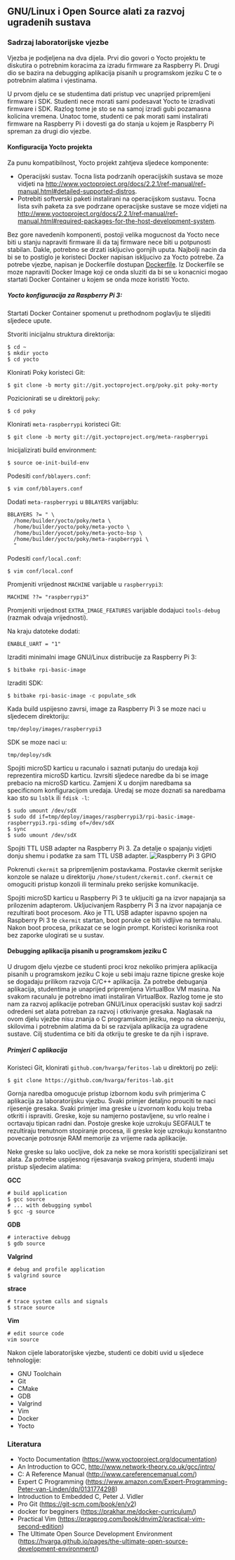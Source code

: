 ## GNU/Linux i Open Source alati za razvoj ugradenih sustava

### Sadrzaj laboratorijske vjezbe

Vjezba je podjeljena na dva dijela. Prvi dio govori o Yocto projektu te diskutira o potrebnim koracima za izradu firmware za Raspberry Pi. Drugi dio se bazira na debugging aplikacija pisanih u programskom jeziku C te o potrebnim alatima i vjestinama.

U prvom djelu ce se studentima dati pristup vec unaprijed pripremljeni firmware i SDK. Studenti nece morati sami podesavat Yocto te izradivati firmware i SDK. Razlog tome je sto se na samoj izradi gubi pozamasna kolicina vremena. Unatoc tome, studenti ce pak morati sami instalirati firmware na Raspberry Pi i dovesti ga do stanja u kojem je Raspberry Pi spreman za drugi dio vjezbe.

#### Konfiguracija Yocto projekta

Za punu kompatibilnost, Yocto projekt zahtjeva sljedece komponente:

- Operacijski sustav. Tocna lista podrzanih operacijskih sustava se moze vidjeti na http://www.yoctoproject.org/docs/2.2.1/ref-manual/ref-manual.html#detailed-supported-distros.
- Potrebiti softverski paketi instalirani na operacijskom sustavu. Tocna lista svih paketa za sve podrzane operacijske sustave se moze vidjeti na http://www.yoctoproject.org/docs/2.2.1/ref-manual/ref-manual.html#required-packages-for-the-host-development-system.

Bez gore navedenih komponenti, postoji velika mogucnost da Yocto nece biti u stanju napraviti firmware ili da taj firmware nece biti u potpunosti stabilan. Dakle, potrebno se drzati iskljucivo gornjih uputa. Najbolji nacin da bi se to postiglo je koristeci Docker napisan iskljucivo za Yocto potrebe. Za potrebe vjezbe, napisan je Dockerfile dostupan [Dockerfile](Dockerfile). Iz Dockerfile se moze napraviti Docker Image koji ce onda sluziti da bi se u konacnici mogao startati Docker Container u kojem se onda moze koristiti Yocto.

##### Yocto konfiguracija za Raspberry Pi 3:

Startati Docker Container spomenut u prethodnom poglavlju te slijediti sljedece upute.

Stvoriti inicijalnu struktura direktorija:

```
$ cd ~
$ mkdir yocto
$ cd yocto
```

Klonirati Poky koristeci Git:

```
$ git clone -b morty git://git.yoctoproject.org/poky.git poky-morty
```

Pozicionirati se u direktorij `poky`:

```
$ cd poky
```

Klonirati `meta-raspberrypi` koristeci Git:

```
$ git clone -b morty git://git.yoctoproject.org/meta-raspberrypi
```

Inicijalizirati build environment:

```
$ source oe-init-build-env
```

Podesiti `conf/bblayers.conf`:

```
$ vim conf/bblayers.conf
```

Dodati `meta-raspberrypi` u `BBLAYERS` varijablu:

```
BBLAYERS ?= " \
  /home/builder/yocto/poky/meta \
  /home/builder/yocto/poky/meta-yocto \
  /home/builder/yocot/poky/meta-yocto-bsp \
  /home/builder/yocto/poky/meta-raspberrypi \
  "
```

Podesiti `conf/local.conf`:

```
$ vim conf/local.conf
```

Promjeniti vrijednost `MACHINE` varijable u `raspberrypi3`:

```
MACHINE ??= "raspberrypi3"
```

Promjeniti vrijednost `EXTRA_IMAGE_FEATURES` varijable dodajuci `tools-debug` (razmak odvaja vrijednosti).

Na kraju datoteke dodati:

```
ENABLE_UART = "1"
```

Izraditi minimalni image GNU/Linux distribucije za Raspberry Pi 3:

```
$ bitbake rpi-basic-image
```

Izraditi SDK:

```
$ bitbake rpi-basic-image -c populate_sdk
```

Kada build uspijesno zavrsi, image za Raspberry Pi 3 se moze naci u sljedecem direktoriju:

```
tmp/deploy/images/raspberrypi3
```

SDK se moze naci u:

```
tmp/deploy/sdk
```

Spojiti microSD karticu u racunalo i saznati putanju do uredaja koji reprezentira microSD karticu. Izvrsiti sljedece naredbe da bi se image prebacio na microSD karticu. Zamjeni X u donjim naredbama sa specificnom konfiguracijom uredaja. Uredaj se moze doznati sa naredbama kao sto su `lsblk` ili `fdisk -l`:

```
$ sudo umount /dev/sdX
$ sudo dd if=tmp/deploy/images/raspberrypi3/rpi-basic-image-raspberrypi3.rpi-sdimg of=/dev/sdX
$ sync
$ sudo umount /dev/sdX
```

Spojiti TTL USB adapter na Raspberry Pi 3. Za detalje o spajanju vidjeti donju shemu i podatke za sam TTL USB adapter.
![Raspberry Pi 3 GPIO](https://www.element14.com/community/servlet/JiveServlet/previewBody/73950-102-10-339300/pi3_gpio.png)

Pokrenuti `ckermit` sa pripremljenim postavkama. Postavke ckermit serijske konzole se nalaze u direktoriju `/home/student/ckermit.conf`. `ckermit` ce omoguciti pristup konzoli ili terminalu preko serijske komunikacije.

Spojiti microSD karticu u Raspberry Pi 3 te ukljuciti ga na izvor napajanja sa prilozenim adapterom. Ukljucivanjem Raspberry Pi 3 na izvor napajanja ce rezultirati boot procesom. Ako je TTL USB adapter ispavno spojen na Raspberry Pi 3 te `ckermit` startan, boot poruke ce biti vidljive na terminalu. Nakon boot procesa, prikazat ce se login prompt. Koristeci korisnika root bez zaporke ulogirati se u sustav.

#### Debugging aplikacija pisanih u programskom jeziku C

U drugom djelu vjezbe ce studenti proci kroz nekoliko primjera aplikacija pisanih u programskom jeziku C koje u sebi imaju razne tipicne greske koje se dogadaju prilikom razvoja C/C++ aplikacija. Za potrebe debuganja aplikacija, studentima je unaprijed pripremljena VirtualBox VM masina. Na svakom racunalu je potrebno imati instaliran VirtualBox. Razlog tome je sto nam za razvoj aplikacije potreban GNU/Linux operacijski sustav koji sadrzi odredeni set alata potreban za razvoj i otkrivanje gresaka. Naglasak na ovom djelu vjezbe nisu znanja o C programskom jeziku, nego na okruzenju, skilovima i potrebnim alatima da bi se razvijala aplikacija za ugradene sustave. Cilj studentima ce biti da otkriju te greske te da njih i isprave.

##### Primjeri C aplikacija

Koristeci Git, klonirati `github.com/hvarga/feritos-lab` u direktorij po zelji:

```
$ git clone https://github.com/hvarga/feritos-lab.git
```

Gornja naredba omogucuje pristup izbornom kodu svih primjerima C aplikacija za laboratorijsku vjezbu. Svaki primjer detaljno prouciti te naci rijesenje gresaka. Svaki primjer ima greske u izvornom kodu koju treba otkriti i ispraviti. Greske, koje su namjerno postavljene, su vrlo realne i ocrtavaju tipican radni dan. Postoje greske koje uzrokuju SEGFAULT te rezultiraju trenutnom stopiranje procesa, ili greske koje uzrokuju konstantno povecanje potrosnje RAM memorije za vrijeme rada aplikacije.

Neke greske su lako uocljive, dok za neke se mora koristiti specijalizirani set alata. Za potrebe uspijesnog rijesavanja svakog primjera, studenti imaju pristup sljedecim alatima:

**GCC**

```
# build application
$ gcc source
# ... with debugging symbol
$ gcc -g source
```

**GDB**

```
# interactive debugg
$ gdb source
```

**Valgrind**

```
# debug and profile application
$ valgrind source
```

**strace**

```
# trace system calls and signals
$ strace source
```

**Vim**

```
# edit source code
vim source
```

Nakon cijele laboratorijske vjezbe, studenti ce dobiti uvid u sljedece tehnologije:

- GNU Toolchain
- Git
- CMake
- GDB
- Valgrind
- Vim
- Docker
- Yocto

### Literatura
- Yocto Documentation (https://www.yoctoproject.org/documentation)
- An Introduction to GCC, http://www.network-theory.co.uk/gcc/intro/
- C: A Reference Manual (http://www.careferencemanual.com/)
- Expert C Programming (https://www.amazon.com/Expert-Programming-Peter-van-Linden/dp/0131774298)
- Introduction to Embedded C, Peter J. Vidler
- Pro Git (https://git-scm.com/book/en/v2)
- docker for begginers (https://prakhar.me/docker-curriculum/)
- Practical Vim (https://pragprog.com/book/dnvim2/practical-vim-second-edition)
- The Ultimate Open Source Development Environment (https://hvarga.github.io/pages/the-ultimate-open-source-development-environment/)
